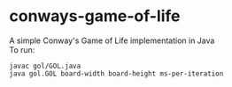 # conways-game-of-life
A simple Conway's Game of Life implementation in Java  
To run: 
```
javac gol/GOL.java  
java gol.GOL board-width board-height ms-per-iteration
```
